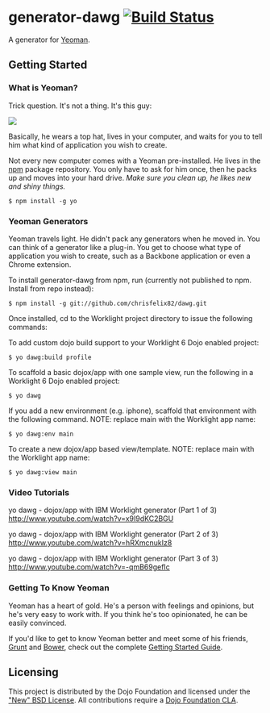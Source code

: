 # generator-dawg [![Build Status](https://secure.travis-ci.org/chrisfelix82/generator-dawg.png?branch=master)](https://travis-ci.org/chrisfelix82/generator-dawg)

A generator for [Yeoman](http://yeoman.io).


## Getting Started

### What is Yeoman?

Trick question. It's not a thing. It's this guy:

![](http://i.imgur.com/JHaAlBJ.png)

Basically, he wears a top hat, lives in your computer, and waits for you to tell him what kind of application you wish to create.

Not every new computer comes with a Yeoman pre-installed. He lives in the [npm](https://npmjs.org) package repository. You only have to ask for him once, then he packs up and moves into your hard drive. *Make sure you clean up, he likes new and shiny things.*

```
$ npm install -g yo
```

### Yeoman Generators

Yeoman travels light. He didn't pack any generators when he moved in. You can think of a generator like a plug-in. You get to choose what type of application you wish to create, such as a Backbone application or even a Chrome extension.

To install generator-dawg from npm, run (currently not published to npm. Install from repo instead):

```
$ npm install -g git://github.com/chrisfelix82/dawg.git
```

Once installed, cd to the Worklight project directory to issue the following commands:

To add custom dojo build support to your Worklight 6 Dojo enabled project:

```
$ yo dawg:build profile
```

To scaffold a basic dojox/app with one sample view, run the following in a Worklight 6 Dojo enabled project:

```
$ yo dawg
```

If you add a new environment (e.g. iphone), scaffold that environment with the following command. NOTE: replace main with the Worklight app name:

```
$ yo dawg:env main
```

To create a new dojox/app based view/template.  NOTE: replace main with the Worklight app name:

```
$ yo dawg:view main
```

### Video Tutorials

yo dawg - dojox/app with IBM Worklight generator (Part 1 of 3)
http://www.youtube.com/watch?v=x9I9dKC2BGU

yo dawg - dojox/app with IBM Worklight generator (Part 2 of 3)
http://www.youtube.com/watch?v=hRXmcnukIz8

yo dawg - dojox/app with IBM Worklight generator (Part 3 of 3)
http://www.youtube.com/watch?v=-qmB69gefIc

### Getting To Know Yeoman

Yeoman has a heart of gold. He's a person with feelings and opinions, but he's very easy to work with. If you think he's too opinionated, he can be easily convinced.

If you'd like to get to know Yeoman better and meet some of his friends, [Grunt](http://gruntjs.com) and [Bower](http://bower.io), check out the complete [Getting Started Guide](https://github.com/yeoman/yeoman/wiki/Getting-Started).


## Licensing

This project is distributed by the Dojo Foundation and licensed under the ["New" BSD License](https://github.com/ibm-dojo/dcordova/blob/master/LICENSE).
All contributions require a [Dojo Foundation CLA](http://dojofoundation.org/about/claForm).
